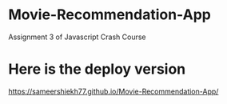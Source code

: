 # Movie-Recommendation-App
Assignment 3 of Javascript Crash Course

# Here is the deploy version

https://sameershiekh77.github.io/Movie-Recommendation-App/
